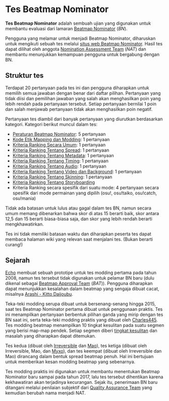# Tes Beatmap Nominator

**Tes Beatmap Nominator** adalah sembuah ujian yang digunakan untuk membantu evaluasi dari lamaran [Beatmap Nominator](/wiki/People/The_Team/Beatmap_Nominators) (*BN*).

Pengguna yang melamar untuk menjadi Beatmap Nominator, diharuskan untuk mengikuti sebuah tes melalui [situs web Beatmap Nominator](https://bn.mappersguild.com/). Hasil tes dapat dilihat oleh anggota [Nomination Assessment Team](/wiki/People/The_Team/Nomination_Assessment_Team) (*NAT*) dan membantu menunjukkan kemampuan pengguna untuk bergabung dengan BN.

## Struktur tes

Terdapat 20 pertanyaan pada tes ini dan pengguna diharapkan untuk memilih semua jawaban dengan benar dari daftar pilihan. Pertanyaan yang tidak diisi dan pemilihan jawaban yang salah akan menghasilkan poin yang lebih rendah pada pertanyaan tersebut. Setiap pertanyaan bernilai 1 poin dan salah menjawab pertanyaan tidak akan menghasilkan poin negatif.

Pertanyaan tes diambil dari banyak pertanyaan yang diurutkan berdasarkan kategori. Kategori berikut muncul dalam tes:

- [Peraturan Beatmap Nominator](/wiki/People/The_Team/Beatmap_Nominators/Rules): 5 pertanyaan
- [Kode Etik Mapping dan Modding](/wiki/Rules/Code_of_Conduct_for_Modding_and_Mapping): 1 pertanyaan
- [Kriteria Ranking Secara Umum](/wiki/Ranking_Criteria#general): 1 pertanyaan
- [Kriteria Ranking Tentang Spread](/wiki/Ranking_Criteria#beatmapset): 1 pertanyaan
- [Kriteria Ranking Tentang Metadata](/wiki/Ranking_Criteria#metadata): 1 pertanyaan
- [Kriteria Ranking Tentang Timing](/wiki/Ranking_Criteria#timing): 1 pertanyaan
- [Kriteria Ranking Tentang Audio](/wiki/Ranking_Criteria#audio): 1 pertanyaan
- [Kriteria Ranking Tentang Video dan Background](/Ranking_Criteria#video-and-background): 1 pertanyaan
- [Kriteria Ranking Tentang Skinning](/wiki/Ranking_Criteria#skinning): 1 pertanyaan
- [Kriteria Ranking Tentang Storyboarding](/wiki/Ranking_Criteria#storyboarding)
- Kriteria Ranking secara spesifik dari suatu mode: 4 pertanyaan secara spesifik dari mode permainan yang dipilih (osu!, osu!taiko, osu!catch, osu!mania)

Tidak ada batasan untuk lulus atau gagal dalam tes BN, namun secara umum memang dibenarkan bahwa skor di atas 15 berarti baik, skor antara 12,5 dan 15 berarti biasa-biasa saja, dan skor yang lebih rendah berarti mengkhawatirkan.

Tes ini tidak memiliki batasan waktu dan diharapkan peserta tes dapat membaca halaman wiki yang relevan saat menjalani tes. (Bukan berarti curang!)

## Sejarah

[Echo](https://osu.ppy.sh/users/431) membuat sebuah prototipe untuk tes modding pertama pada tahun 2008, namun tes tersebut tidak digunakan untuk pelamar BN baru (dulu dikenal sebagai [Beatmap Approval Team](/wiki/Modding/Beatmap_Appreciation_Team) (*BAT*)). Pengguna diharapkan dapat menunjukkan kesalahan dalam beatmap yang sengaja dibuat cacat, misalnya [Arashi - Kitto Daijoubu](http://up.ppy.sh/files/Arashi%20-%20Kitto%20Daijoubu.rar).

Teka-teki modding serupa dibuat untuk bersenang-senang hingga 2015, saat tes Beatmap Nominator pertama dibuat untuk penggunaan praktis. Tes ini menampilkan pertanyaan berbentuk pilihan ganda yang mirip dengan tes BN saat ini, serta teka-teki modding praktis yang dibuat oleh [Charles445](https://osu.ppy.sh/users/85000). Tes modding beatmap menampilkan 10 tingkat kesulitan pada suatu segmen yang berisi map-map pendek. Setiap segmen diberi [tingkat kesulitan](/wiki/Difficulties) dan masalah yang diharapkan dapat ditemukan.

Tes kedua (dibuat oleh [Irreversible](https://osu.ppy.sh/users/1287964) dan [Mao](https://osu.ppy.sh/users/2204515)), tes ketiga (dibuat oleh Irreversible, Mao, dan [Myxo](https://osu.ppy.sh/users/2202645)), dan tes keempat (dibuat oleh Irreversible dan Mao) dirancang dalam bentuk spread beatmap penuh. Hal ini bertujuan untuk memberikan kesan modding beatmap yang sebenarnya.

Tes modding praktis ini digunakan untuk membantu menentukan Beatmap Nominator baru sampai pada tahun 2017, lalu tes tersebut dihentikan karena kekhawatiran akan terjadinya kecurangan. Sejak itu, penerimaan BN baru ditangani melalui penilaian subjektif dari [Quality Assurance Team](/wiki/Modding/Quality_Assurance_Team) yang kemudian berubah nama menjadi NAT.
